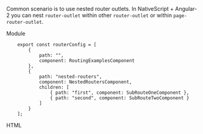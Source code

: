 Common scenario is to use nested router outlets. In NativeScript + Angular-2 you can
nest `router-outlet` within other `router-outlet` or within `page-router-outlet`.

Module
```
    export const routerConfig = [
        {
            path: "",
            component: RoutingExamplesComponent
        },
        {
            path: "nested-routers",
            component: NestedRoutersComponent,
            children: [
                { path: "first", component: SubRouteOneComponent },
                { path: "second", component: SubRouteTwoComponent }
            ]
        }
    ];
```

HTML
<snippet id='nested-router-html'/>
